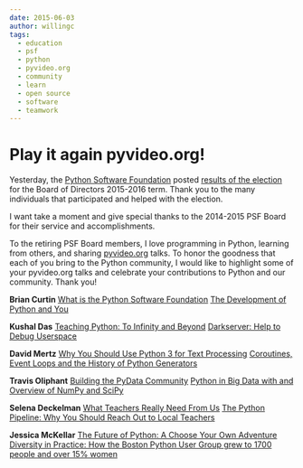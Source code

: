 ```yaml
---
date: 2015-06-03
author: willingc
tags:
  - education
  - psf
  - python
  - pyvideo.org
  - community
  - learn
  - open source
  - software
  - teamwork
---
```


# Play it again pyvideo.org!

Yesterday, the <a href="https://www.python.org/psf/">Python Software Foundation</a> posted <a href="http://pyfound.blogspot.com/2015/06/congratualations-to-new-board-of.html">results of the election</a> for the Board of Directors 2015-2016 term. Thank you to the many individuals that participated and helped with the election.

I want take a moment and give special thanks to the 2014-2015 PSF Board for their service and accomplishments.

To the retiring PSF Board members,
I love programming in Python, learning from others, and sharing <a href="http://pyvideo.org/" target="_blank">pyvideo.org</a> talks. To honor the goodness that each of you bring to the Python community, I would like to highlight some of your pyvideo.org talks and celebrate your contributions to Python and our community. Thank you!

<strong>Brian Curtin</strong>
<a href="http://pyvideo.org/video/1791/what-is-the-python-software-foundation">What is the Python Software Foundation</a>
<a href="http://pyvideo.org/video/432/pycon-2011--the-development-of-python-and-you">The Development of Python and You</a>

<strong>Kushal Das</strong>
<a href="http://pyvideo.org/video/2596/teaching-python-to-infinity-and-beyond">Teaching Python: To Infinity and Beyond</a>
<a href="http://pyvideo.org/video/1831/darkserver-help-to-debug-userspace">Darkserver: Help to Debug Userspace</a>

<strong>David Mertz</strong>
<a href="http://pyvideo.org/video/1704/why-you-should-use-python-3-for-text-processing">Why You Should Use Python 3 for Text Processing</a>
<a href="http://pyvideo.org/video/668/coroutines-event-loops-and-the-history-of-pytho">Coroutines, Event Loops and the History of Python Generators</a>

<strong>Travis Oliphant</strong>
<a href="http://pyvideo.org/video/3059/building-the-pydata-community">Building the PyData Community</a>
<a href="http://pyvideo.org/video/960/python-in-big-data-with-an-overview-of-numpy-sc">Python in Big Data with and Overview of NumPy and SciPy</a>

<strong>Selena Deckelman</strong>
<a href="http://pyvideo.org/video/1697/what-teachers-really-need-from-us">What Teachers Really Need From Us</a>
<a href="http://pyvideo.org/video/2694/the-python-pipeline-why-you-should-reach-out-to">The Python Pipeline: Why You Should Reach Out to Local Teachers</a>

<strong>Jessica McKellar</strong>
<a href="http://pyvideo.org/video/2375/the-future-of-python-a-choose-your-own-adventur">The Future of Python: A Choose Your Own Adventure</a>
<a href="http://pyvideo.org/video/719/diversity-in-practice-how-the-boston-python-user">Diversity in Practice: How the Boston Python User Group grew to 1700 people and over 15% women</a>
